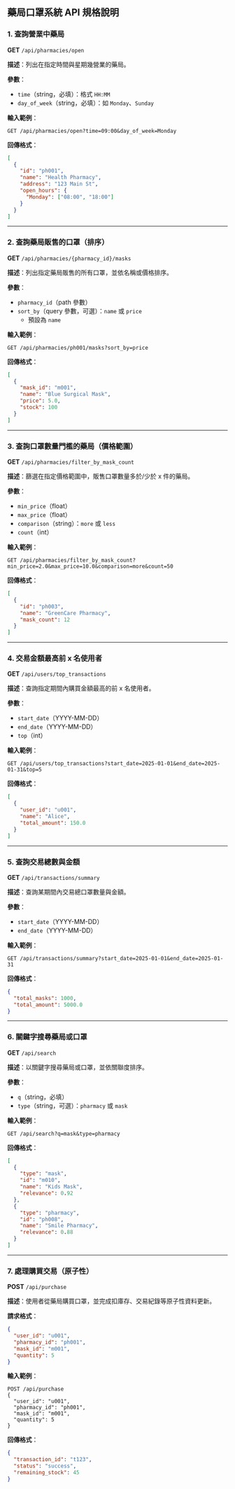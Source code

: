 ## 藥局口罩系統 API 規格說明

### 1. 查詢營業中藥局
**GET** `/api/pharmacies/open`

**描述**：列出在指定時間與星期幾營業的藥局。

**參數**：
- `time`（string，必填）：格式 `HH:MM`
- `day_of_week`（string，必填）：如 `Monday`、`Sunday`

**輸入範例**：
```
GET /api/pharmacies/open?time=09:00&day_of_week=Monday
```

**回傳格式**：
```json
[
  {
    "id": "ph001",
    "name": "Health Pharmacy",
    "address": "123 Main St",
    "open_hours": {
      "Monday": ["08:00", "18:00"]
    }
  }
]
```

---

### 2. 查詢藥局販售的口罩（排序）
**GET** `/api/pharmacies/{pharmacy_id}/masks`

**描述**：列出指定藥局販售的所有口罩，並依名稱或價格排序。

**參數**：
- `pharmacy_id`（path 參數）
- `sort_by`（query 參數，可選）：`name` 或 `price` 
    - 預設為 `name`

**輸入範例**：
```
GET /api/pharmacies/ph001/masks?sort_by=price
```

**回傳格式**：
```json
[
  {
    "mask_id": "m001",
    "name": "Blue Surgical Mask",
    "price": 5.0,
    "stock": 100
  }
]
```

---

### 3. 查詢口罩數量門檻的藥局（價格範圍）
**GET** `/api/pharmacies/filter_by_mask_count`

**描述**：篩選在指定價格範圍中，販售口罩數量多於/少於 x 件的藥局。

**參數**：
- `min_price`（float）
- `max_price`（float）
- `comparison`（string）：`more` 或 `less`
- `count`（int）

**輸入範例**：
```
GET /api/pharmacies/filter_by_mask_count?min_price=2.0&max_price=10.0&comparison=more&count=50
```

**回傳格式**：
```json
[
  {
    "id": "ph003",
    "name": "GreenCare Pharmacy",
    "mask_count": 12
  }
]
```

---

### 4. 交易金額最高前 x 名使用者
**GET** `/api/users/top_transactions`

**描述**：查詢指定期間內購買金額最高的前 x 名使用者。

**參數**：
- `start_date`（YYYY-MM-DD）
- `end_date`（YYYY-MM-DD）
- `top`（int）

**輸入範例**：
```
GET /api/users/top_transactions?start_date=2025-01-01&end_date=2025-01-31&top=5
```

**回傳格式**：
```json
[
  {
    "user_id": "u001",
    "name": "Alice",
    "total_amount": 150.0
  }
]
```

---

### 5. 查詢交易總數與金額
**GET** `/api/transactions/summary`

**描述**：查詢某期間內交易總口罩數量與金額。

**參數**：
- `start_date`（YYYY-MM-DD）
- `end_date`（YYYY-MM-DD）

**輸入範例**：
```
GET /api/transactions/summary?start_date=2025-01-01&end_date=2025-01-31
```

**回傳格式**：
```json
{
  "total_masks": 1000,
  "total_amount": 5000.0
}
```

---

### 6. 關鍵字搜尋藥局或口罩
**GET** `/api/search`

**描述**：以關鍵字搜尋藥局或口罩，並依關聯度排序。

**參數**：
- `q`（string，必填）
- `type`（string，可選）：`pharmacy` 或 `mask`

**輸入範例**：
```
GET /api/search?q=mask&type=pharmacy
```

**回傳格式**：
```json
[
  {
    "type": "mask",
    "id": "m010",
    "name": "Kids Mask",
    "relevance": 0.92
  },
  {
    "type": "pharmacy",
    "id": "ph008",
    "name": "Smile Pharmacy",
    "relevance": 0.88
  }
]
```

---

### 7. 處理購買交易（原子性）
**POST** `/api/purchase`

**描述**：使用者從藥局購買口罩，並完成扣庫存、交易紀錄等原子性資料更新。

**請求格式**：
```json
{
  "user_id": "u001",
  "pharmacy_id": "ph001",
  "mask_id": "m001",
  "quantity": 5
}
```

**輸入範例**：
```
POST /api/purchase
{
  "user_id": "u001",
  "pharmacy_id": "ph001",
  "mask_id": "m001",
  "quantity": 5
}
```

**回傳格式**：
```json
{
  "transaction_id": "t123",
  "status": "success",
  "remaining_stock": 45
}
```